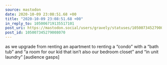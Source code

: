 ```yaml
---
source: mastodon
date: 2020-10-09 23:08:51.68 +00
title: "2020-10-09 23:08:51.68 +00"
in_reply_to: 105006719135517101
post_uri: https://mastodon.social/users/gravely/statuses/105007345279008070
post_id: 105007345279008070
---
```

as we upgrade from renting an apartment to renting a “condo” with a “bath tub” and “a room for our kid that isn’t also our bedroom closet” and “in unit laundry” [audience gasps]


